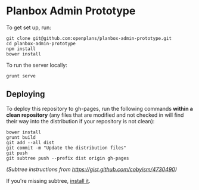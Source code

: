 Planbox Admin Prototype
=======================

To get set up, run:

    git clone git@github.com:openplans/planbox-admin-prototype.git
    cd planbox-admin-prototype
    npm install
    bower install

To run the server locally:

    grunt serve

Deploying
---------

To deploy this repository to gh-pages, run the following commands **within a
clean repository** (any files that are modified and not checked in will find
their way into the distribution if your repository is not clean):

    bower install
    grunt build
    git add --all dist
    git commit -m "Update the distribution files"
    git push
    git subtree push --prefix dist origin gh-pages

*(Subtree instructions from https://gist.github.com/cobyism/4730490)*

If you're missing subtree, [install it](http://engineeredweb.com/blog/how-to-install-git-subtree/).

